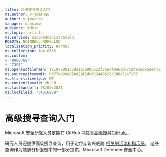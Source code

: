 ```yaml
---
title: 高级搜寻查询入门
ms.author: v-jmathew
author: v-jmathew
manager: dansimp
audience: Admin
ms.topic: article
ms.service: o365-administration
ROBOTS: NOINDEX, NOFOLLOW
localization_priority: Normal
ms.collection: Adm_O365
ms.custom:
- "9000760"
- "7391"
ms.openlocfilehash: 1819720b1c7dd1b5a0b5822f2ba7f9e6a6b7c2fec6d962ea411b8a3a350cc758
ms.sourcegitcommit: b5f7da89a650d2915dc652449623c78be6247175
ms.translationtype: MT
ms.contentlocale: zh-CN
ms.lasthandoff: 08/05/2021
ms.locfileid: "54016978"
---
```

# <a name="get-started-with-advanced-hunting-queries"></a>高级搜寻查询入门

Microsoft 安全研究人员定期在 GitHub 中[共享高级搜寻GitHub。](https://go.microsoft.com/fwlink/?linkid=2144624)

研究人员还提供高级搜寻查询，用于定位与新兴威胁 [相关的活动和指示器](https://go.microsoft.com/fwlink/?linkid=2145808)。 这些查询作为威胁分析报告中的一部分提供，Microsoft Defender 安全中心。
